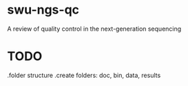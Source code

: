 # swu-ngs-qc
A review of quality control in the next-generation sequencing

# TODO
.folder structure
.create folders: doc, bin, data, results 
